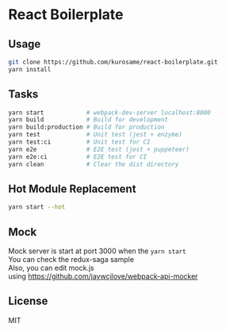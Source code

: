 # React Boilerplate

## Usage

```sh
git clone https://github.com/kurosame/react-boilerplate.git
yarn install
```

## Tasks

```sh
yarn start            # webpack-dev-server localhost:8000
yarn build            # Build for development
yarn build:production # Build for production
yarn test             # Unit test (jest + enzyme)
yarn test:ci          # Unit test for CI
yarn e2e              # E2E test (jest + puppeteer)
yarn e2e:ci           # E2E test for CI
yarn clean            # Clear the dist directory
```

## Hot Module Replacement

```sh
yarn start --hot
```

## Mock

Mock server is start at port 3000 when the `yarn start`\
You can check the redux-saga sample\
Also, you can edit mock.js\
using https://github.com/jaywcjlove/webpack-api-mocker

## License

MIT
